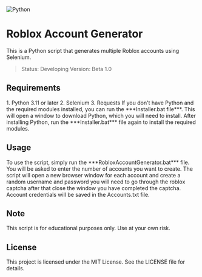 ![Python](https://www.google.com/url?sa=i&url=https%3A%2F%2Frealpython.com%2Fimage-processing-with-the-python-pillow-library%2F&psig=AOvVaw37RZfAsScZbVXQgQeeJgs7&ust=1683056731540000&source=images&cd=vfe&ved=0CBEQjRxqFwoTCMCEwobx1P4CFQAAAAAdAAAAABAX)
<h1>Roblox Account Generator</h1>
This is a Python script that generates multiple Roblox accounts using Selenium.

> Status: Developing
> Version: Beta 1.0

<h2>Requirements</h2>
1. Python 3.11 or later
2. Selenium
3. Requests
If you don't have Python and the required modules installed, you can run the ***Installer.bat file***. This will open a window to download Python, which you will need to install. After installing Python, run the ***Installer.bat*** file again to install the required modules.

<h2>Usage</h2>
To use the script, simply run the ***RobloxAccountGenerator.bat*** file. You will be asked to enter the number of accounts you want to create. The script will open a new browser window for each account and create a random username and password you will need to go through the roblox captcha after that close the window you have completed the captcha. Account credentials will be saved in the Accounts.txt file.

<h2>Note</h2>
This script is for educational purposes only. Use at your own risk.

<h2>License</h2>
This project is licensed under the MIT License. See the LICENSE file for details.
